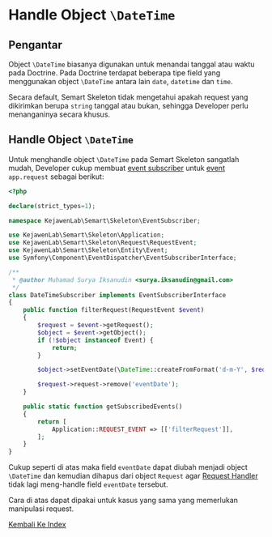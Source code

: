 # Handle Object `\DateTime`

## Pengantar

Object `\DateTime` biasanya digunakan untuk menandai tanggal atau waktu pada Doctrine. 
 Pada Doctrine terdapat beberapa tipe field yang menggunakan object `\DateTime` antara lain `date`, `datetime` dan `time`.

Secara default, Semart Skeleton tidak mengetahui apakah request yang dikirimkan berupa `string` tanggal atau bukan, sehingga Developer perlu menanganinya secara khusus.
 
## Handle Object `\DateTime`

Untuk menghandle object `\DateTime` pada Semart Skeleton sangatlah mudah, Developer cukup membuat [event subscriber](https://symfony.com/doc/current/event_dispatcher.html#creating-an-event-subscriber) untuk [event](../../doc/id/event.md) `app.request` sebagai berikut:

```php
<?php

declare(strict_types=1);

namespace KejawenLab\Semart\Skeleton\EventSubscriber;

use KejawenLab\Semart\Skeleton\Application;
use KejawenLab\Semart\Skeleton\Request\RequestEvent;
use KejawenLab\Semart\Skeleton\Entity\Event;
use Symfony\Component\EventDispatcher\EventSubscriberInterface;

/**
 * @author Muhamad Surya Iksanudin <surya.iksanudin@gmail.com>
 */
class DateTimeSubscriber implements EventSubscriberInterface
{
    public function filterRequest(RequestEvent $event)
    {
        $request = $event->getRequest();
        $object = $event->getObject();
        if (!$object instanceof Event) {
            return;
        }

        $object->setEventDate(\DateTime::createFromFormat('d-m-Y', $request->request->get('eventDate', '')));

        $request->request->remove('eventDate');
    }

    public static function getSubscribedEvents()
    {
        return [
            Application::REQUEST_EVENT => [['filterRequest']],
        ];
    }
}

``` 

Cukup seperti di atas maka field `eventDate` dapat diubah menjadi object `\DateTime` dan kemudian dihapus dari object `Request` agar [Request Handler](../../src/Request/RequestHandler.php) tidak lagi meng-handle field `eventDate` tersebut.

Cara di atas dapat dipakai untuk kasus yang sama yang memerlukan manipulasi request.

[Kembali Ke Index](README.md)
